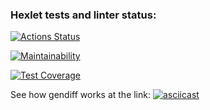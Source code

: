 ### Hexlet tests and linter status:
[![Actions Status](https://github.com/RZenBridges/python-project-50/workflows/hexlet-check/badge.svg)](https://github.com/RZenBridges/python-project-50/actions)

[![Maintainability](https://api.codeclimate.com/v1/badges/5cbf8d32c7a2e745d1b2/maintainability)](https://codeclimate.com/github/RZenBridges/python-project-50/maintainability)

[![Test Coverage](https://api.codeclimate.com/v1/badges/5cbf8d32c7a2e745d1b2/test_coverage)](https://codeclimate.com/github/RZenBridges/python-project-50/test_coverage)


See how gendiff works at the link:
[![asciicast](https://asciinema.org/a/JzDm3fvtPuBRJfh8pWSQz9dfd.svg)](https://asciinema.org/a/JzDm3fvtPuBRJfh8pWSQz9dfd)

